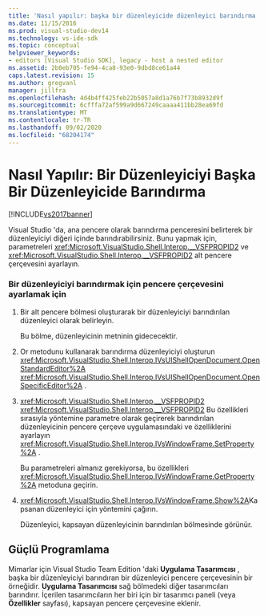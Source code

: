 ```yaml
---
title: 'Nasıl yapılır: başka bir düzenleyicide düzenleyici barındırma | Microsoft Docs'
ms.date: 11/15/2016
ms.prod: visual-studio-dev14
ms.technology: vs-ide-sdk
ms.topic: conceptual
helpviewer_keywords:
- editors [Visual Studio SDK], legacy - host a nested editor
ms.assetid: 2b0eb705-fe94-4ca8-93e0-9dbd8ce61a44
caps.latest.revision: 15
ms.author: gregvanl
manager: jillfra
ms.openlocfilehash: 4d4b4ff425feb22b5057a8d1a76b7f73b8932d9f
ms.sourcegitcommit: 6cfffa72af599a9d667249caaaa411bb28ea69fd
ms.translationtype: MT
ms.contentlocale: tr-TR
ms.lasthandoff: 09/02/2020
ms.locfileid: "68204174"
---
```

# <a name="how-to-host-an-editor-in-another-editor"></a>Nasıl Yapılır: Bir Düzenleyiciyi Başka Bir Düzenleyicide Barındırma
[!INCLUDE[vs2017banner](../includes/vs2017banner.md)]

Visual Studio 'da, ana pencere olarak barındırma penceresini belirterek bir düzenleyiciyi diğeri içinde barındırabilirsiniz. Bunu yapmak için, parametreleri <xref:Microsoft.VisualStudio.Shell.Interop.__VSFPROPID2> ve <xref:Microsoft.VisualStudio.Shell.Interop.__VSFPROPID2> alt pencere çerçevesini ayarlayın.  
  
### <a name="to-set-up-the-window-frame-to-host-an-editor"></a>Bir düzenleyiciyi barındırmak için pencere çerçevesini ayarlamak için  
  
1. Bir alt pencere bölmesi oluşturarak bir düzenleyiciyi barındırılan düzenleyici olarak belirleyin.  
  
     Bu bölme, düzenleyicinin metninin gidececektir.  
  
2. Or metodunu kullanarak barındırma düzenleyiciyi oluşturun <xref:Microsoft.VisualStudio.Shell.Interop.IVsUIShellOpenDocument.OpenStandardEditor%2A> <xref:Microsoft.VisualStudio.Shell.Interop.IVsUIShellOpenDocument.OpenSpecificEditor%2A> .  
  
3. <xref:Microsoft.VisualStudio.Shell.Interop.__VSFPROPID2> <xref:Microsoft.VisualStudio.Shell.Interop.__VSFPROPID2> Bu özellikleri sırasıyla yöntemine parametre olarak geçirerek barındırılan düzenleyicinin pencere çerçeve uygulamasındaki ve özelliklerini ayarlayın <xref:Microsoft.VisualStudio.Shell.Interop.IVsWindowFrame.SetProperty%2A> .  
  
     Bu parametreleri almanız gerekiyorsa, bu özellikleri <xref:Microsoft.VisualStudio.Shell.Interop.IVsWindowFrame.GetProperty%2A> metoduna geçirin.  
  
4. <xref:Microsoft.VisualStudio.Shell.Interop.IVsWindowFrame.Show%2A>Kapsanan düzenleyici için yöntemini çağırın.  
  
     Düzenleyici, kapsayan düzenleyicinin barındırılan bölmesinde görünür.  
  
## <a name="robust-programming"></a>Güçlü Programlama  
 Mimarlar için Visual Studio Team Edition 'daki **Uygulama Tasarımcısı** , başka bir düzenleyiciyi barındıran bir düzenleyici pencere çerçevesinin bir örneğidir. **Uygulama Tasarımcısı** sağ bölmedeki diğer tasarımcıları barındırır. İçerilen tasarımcıların her biri için bir tasarımcı paneli (veya **Özellikler** sayfası), kapsayan pencere çerçevesine eklenir.
